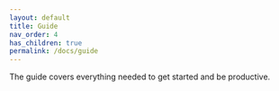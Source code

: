 ```yaml
---
layout: default
title: Guide
nav_order: 4
has_children: true
permalink: /docs/guide
---
```


The guide covers everything needed to get started and be productive.  